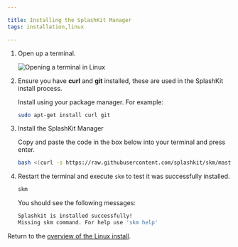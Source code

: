 ```yaml
---

title: Installing the SplashKit Manager
tags: installation,linux

---
```


1. Open up a terminal.

    ![Opening a terminal in Linux](images/install-gifs/Ubuntu/open-terminal.gif)

2. Ensure you have **curl** and **git** installed, these are used in the SplashKit install process.

    Install using your package manager. For example:

    ```bash
    sudo apt-get install curl git
    ```

3. Install the SplashKit Manager

    Copy and paste the code in the box below into your terminal and press enter.

    ```bash
    bash <(curl -s https://raw.githubusercontent.com/splashkit/skm/master/install-scripts/skm-install.sh)
    ```

4. Restart the terminal and execute `skm` to test it was successfully installed. 

    ```bash
    skm
    ```

    You should see the following messages:

    ```bash
    Splashkit is installed successfully!
    Missing skm command. For help use 'skm help'
    ```

Return to the
[overview of the Linux install](/articles/installation/ubuntu).
